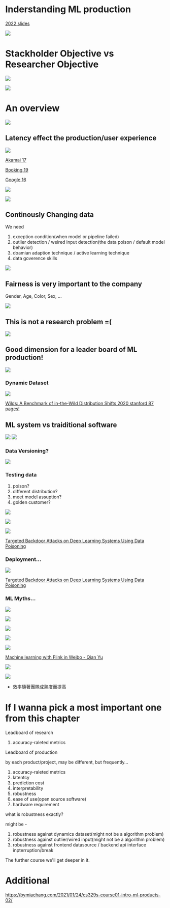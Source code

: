 # Inderstanding ML production

[2022 slides](https://docs.google.com/presentation/u/2/d/1bhjgRelQ0O5FnYCOGiCVWg_SkfRcZ9bffQsgk6yAaL0/edit?usp=sharing)

<img src='./assets/1_1.png'></img>

# Stackholder Objective vs Researcher Objective

<img src='./assets/1_2.png'></img>

<img src='./assets/1_3.png'></img>

# An overview

<img src='./assets/1-2022_1.png'></img>


## Latency effect the production/user experience

<img src='./assets/1-2022_2.png'></img>

[Akamai 17](https://www.prnewswire.com/news-releases/akamai-online-retail-performance-report-milliseconds-are-critical-300441498.html)

[Booking 19](https://booking.ai/150-successful-machine-learning-models-6-lessons-learned-at-booking-com-681e09107bec)

[Google 16](https://www.thinkwithgoogle.com/consumer-insights/consumer-trends/mobile-site-load-time-statistics/)

<img src='./assets/1_5.png'></img>

<img src='./assets/1_6.png'></img>

## Continously Changing data

We need 

1. exception condition(when model or pipeline failed)
2. outlier detection / weired input detection(the data poison / default model behavior)
3. doamian adaption technique / active learning technique
4. data goverence skills

<img src='./assets/1_7.png'></img>

## Fairness is very important to the company

Gender, Age, Color, Sex, ...

<img src='./assets/1_8.png'></img>

## This is not a research problem =(

<img src='./assets/1_9.png'></img>    

## Good dimension for a leader board of ML production!

<img src='./assets/1_10.png'></img>

### Dynamic Dataset

<img src='./assets/1_11.png'></img>

[Wilds: A Benchmark of in-the-Wild Distribution Shifts 2020 stanford 87 pages!](https://arxiv.org/pdf/2012.07421.pdf)

## ML system vs traiditional software

<img src='./assets/1_12.png'></img>
<img src='./assets/1_13.png'></img>

### Data Versioning?

<img src='./assets/1_13.png'></img>

### Testing data

1. poison?
2. different distribution?
3. meet model assuption?
4. golden customer?

<img src='./assets/1_14.png'></img>

<img src='./assets/1_15.png'></img>

<img src='./assets/1_16.png'></img>

[Targeted Backdoor Attacks on Deep Learning Systems Using Data Poisoning](https://arxiv.org/pdf/1712.05526.pdf)

### Deployment...

<img src='./assets/1_17.png'></img>

[Targeted Backdoor Attacks on Deep Learning Systems Using Data Poisoning](https://arxiv.org/pdf/1712.05526.pdf)

### ML Myths...

<img src='./assets/1_18.png'></img>

<img src='./assets/1_19.png'></img>

<img src='./assets/1_20.png'></img>

<img src='./assets/1_21.png'></img>

<img src='./assets/1_22.png'></img>

[Machine learning with Flink in Weibo - Qian Yu](https://www.youtube.com/watch?v=WQ520rWgd9A&ab_channel=FlinkForward)

<img src='./assets/1_23.png'></img>

<img src='./assets/1_24.png'></img>

* 效率隨著團隊成熟度而提高

# If I wanna pick a most important one from this chapter

Leadboard of research

1. accuracy-raleted metrics

Leadboard of production

by each product/project, may be different, but frequently...

1. accuracy-raleted metrics
2. latentcy
3. prediction cost
4. interpretability
5. robustness
6. ease of use(open source software)
7. hardware requirement

what is robustness exactly?

might be - 

1. robustness against dynamics dataset(might not be a algorithm problem)
2. robustness against outlier/wired input(might not be a algorithm problem)
3. robustness against frontend datasource / backend api interface inpterruption/break

The further course we'll get deeper in it.

# Additional

https://bymiachang.com/2021/01/24/cs329s-course01-intro-ml-products-02/


